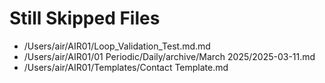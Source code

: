 # Still Skipped Files

- /Users/air/AIR01/Loop_Validation_Test.md.md
- /Users/air/AIR01/01 Periodic/Daily/archive/March 2025/2025-03-11.md
- /Users/air/AIR01/Templates/Contact Template.md
